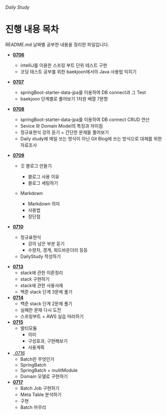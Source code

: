 ###### Daily Study

# 진행 내용 목차

README.md 날짜별 공부한 내용을 정리한 파일입니다.

+ __[0706](./0706.md)__
	* intelliJ를 이용한 스프링 부트 단위 테스트 구현
	* 코딩 테스트 공부를 위한 baekjoon에서의 Java 사용법 익히기 
+ __[0707](./0707.md)__ 
	* springBoot-starter-data-jpa를 이용하여 DB connect과 그 Test
	* baekjoon 단계별로 풀어보기 1차원 배열 7문항 
+ __[0708](./0708.md)__ 
	* springBoot-starter-data-jpa를 이용하여 DB connect CRUD 연산
	* Sevice 와 Domain Model의 특징과 차이점
	* 정규표현식 강의 듣기 + 간단한 문제들 풀어보기
	* Daily study에 매일 쓰는 방식이 아닌 Git Blog에 쓰는 방식으로 대체를 위한 자료조사
+ __[0709](./0709.md)__

	* 깃 블로그 만들기
		+ 블로그 사용 이유
		+ 블로그 세팅하기

	* Markdown
		+  Markdown 의미
	    +  사용법
		+  장단점
+ __[0710](./0710.md)__

	* 정규표현식
		* 강의 남은 부분 듣기
		* 수량자, 경계, 워드바운더리 등등
	* DailyStudy 작성하기

* __[0713](./0713.md)__
	* stack에 관한 이론정리 
	* stack 구현하기
	* stack에 관한 사용사례
	* 백준 stack 단계 3문제 풀기
* __[0714](./0714.md)__
	* 백준 stack 단계 2문제 풀기
	* 실패한 문제 다시 도전
	* 스프링부트 + AWS 실습 따라하기 
* __[0715](./0715.md)__
	* 멀티모듈
		* 의미
		* 구성효과, 구현해보기
		* 사용계획
* __[0716](./0716.md)_
	* Batch란 무엇인가
	* SpringBatch
	* SpringBatch + mulitModule
	* Domain 모델로 구현하기
* __[0717](./0717.md)__
	* Batch Job 구현하기
	* Meta Table 분석하기
	* 구현
	* Batch 마무리